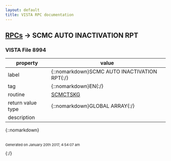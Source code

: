 ```yaml
---
layout: default
title: VISTA RPC documentation
---
```




## [RPCs](TableOfContent.md) &#8594; SCMC AUTO INACTIVATION RPT 



### VISTA File 8994 


 property | value 
--- | --- 
 label | {::nomarkdown}SCMC AUTO INACTIVATION RPT{:/}
 tag | {::nomarkdown}EN{:/}
 routine | [SCMCTSKG](http://code.osehra.org/dox/Routine_SCMCTSKG_source.html)
 return value type | {::nomarkdown}GLOBAL ARRAY{:/}
 description | 

{::nomarkdown} <br/><br/><p style="font-size: 11px">Generated on January 20th 2017, 4:54:07 am</p>{:/}